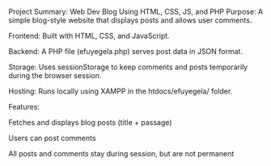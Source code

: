  Project Summary: Web Dev Blog Using HTML, CSS, JS, and PHP
Purpose: A simple blog-style website that displays posts and allows user comments.

Frontend: Built with HTML, CSS, and JavaScript.

Backend: A PHP file (efuyegela.php) serves post data in JSON format.

Storage: Uses sessionStorage to keep comments and posts temporarily during the browser session.

Hosting: Runs locally using XAMPP in the htdocs/efuyegela/ folder.

Features:

Fetches and displays blog posts (title + passage)

Users can post comments

All posts and comments stay during session, but are not permanent

